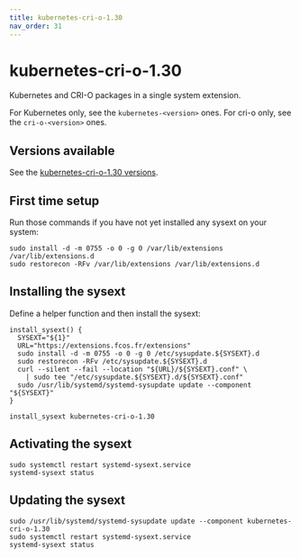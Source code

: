 ```yaml
---
title: kubernetes-cri-o-1.30
nav_order: 31
---
```


# kubernetes-cri-o-1.30

Kubernetes and CRI-O packages in a single system extension.

For Kubernetes only, see the `kubernetes-<version>` ones.
For cri-o only, see the `cri-o-<version>` ones.

## Versions available

See the [kubernetes-cri-o-1.30 versions](https://github.com/travier/fedora-sysexts-exp/releases/tag/kubernetes-cri-o-1.30).

## First time setup

Run those commands if you have not yet installed any sysext on your system:

```
sudo install -d -m 0755 -o 0 -g 0 /var/lib/extensions /var/lib/extensions.d
sudo restorecon -RFv /var/lib/extensions /var/lib/extensions.d
```

## Installing the sysext

Define a helper function and then install the sysext:

```
install_sysext() {
  SYSEXT="${1}"
  URL="https://extensions.fcos.fr/extensions"
  sudo install -d -m 0755 -o 0 -g 0 /etc/sysupdate.${SYSEXT}.d
  sudo restorecon -RFv /etc/sysupdate.${SYSEXT}.d
  curl --silent --fail --location "${URL}/${SYSEXT}.conf" \
    | sudo tee "/etc/sysupdate.${SYSEXT}.d/${SYSEXT}.conf"
  sudo /usr/lib/systemd/systemd-sysupdate update --component "${SYSEXT}"
}

install_sysext kubernetes-cri-o-1.30
```

## Activating the sysext

```
sudo systemctl restart systemd-sysext.service
systemd-sysext status
```

## Updating the sysext

```
sudo /usr/lib/systemd/systemd-sysupdate update --component kubernetes-cri-o-1.30
sudo systemctl restart systemd-sysext.service
systemd-sysext status
```
